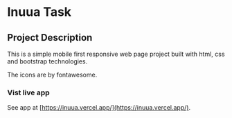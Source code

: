 # Inuua Task

## Project Description

This is a simple mobile first responsive web page project built with html, css and bootstrap technologies. 

The icons are by fontawesome.

### Vist live app
See app at [https://inuua.vercel.app/](https://inuua.vercel.app/).
